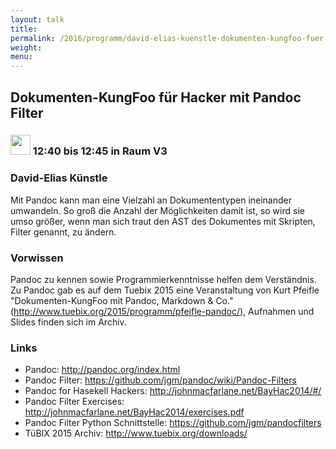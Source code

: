 ```yaml
---
layout: talk
title:
permalink: /2016/programm/david-elias-kuenstle-dokumenten-kungfoo-fuer-hacker-mit-pandoc-filter/
weight:
menu:
---
```

## Dokumenten-KungFoo für Hacker mit Pandoc Filter

### <img height = "32" src="../../../images/lightning.svg"> 12:40 bis 12:45 in Raum V3

### David-Elias Künstle

Mit Pandoc kann man eine Vielzahl an Dokumententypen ineinander umwandeln. So groß die Anzahl der Möglichkeiten damit ist, so wird sie umso größer, wenn man sich traut den AST des Dokumentes mit Skripten, Filter genannt, zu ändern. 

### Vorwissen

Pandoc zu kennen sowie Programmierkenntnisse helfen dem Verständnis. Zu Pandoc gab es auf dem Tuebix 2015 eine Veranstaltung von Kurt Pfeifle "Dokumenten-KungFoo mit Pandoc, Markdown & Co." (<a href="http://www.tuebix.org/2015/programm/pfeifle-pandoc/">http://www.tuebix.org/2015/programm/pfeifle-pandoc/</a>), Aufnahmen und Slides finden sich im Archiv.

### Links

- Pandoc: <a href="http://pandoc.org/index.html" target="_blank">http://pandoc.org/index.html</a>
- Pandoc Filter: <a href="https://github.com/jgm/pandoc/wiki/Pandoc-Filters" target="_blank">https://github.com/jgm/pandoc/wiki/Pandoc-Filters</a>
- Pandoc for Hasekell Hackers: <a href="http://johnmacfarlane.net/BayHac2014/#/" target="_blank">http://johnmacfarlane.net/BayHac2014/#/</a>
- Pandoc Filter Exercises: <a href="http://johnmacfarlane.net/BayHac2014/exercises.pdf" target="_blank">http://johnmacfarlane.net/BayHac2014/exercises.pdf</a>
- Pandoc Filter Python Schnittstelle: <a href="https://github.com/jgm/pandocfilters" target="_blank">https://github.com/jgm/pandocfilters</a>
- TüBIX 2015 Archiv: <a href="http://www.tuebix.org/downloads/" target="_blank">http://www.tuebix.org/downloads/</a>
